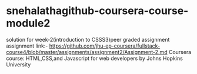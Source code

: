 # snehalathagithub-coursera-course-module2
solution for week-2(introduction to CSSS3)peer graded assignment
assignment link:-
https://github.com/jhu-ep-coursera/fullstack-course4/blob/master/assignments/assignment2/Assignment-2.md
Coursera course: HTML,CSS,and Javascript for web developers by Johns Hopkins University
